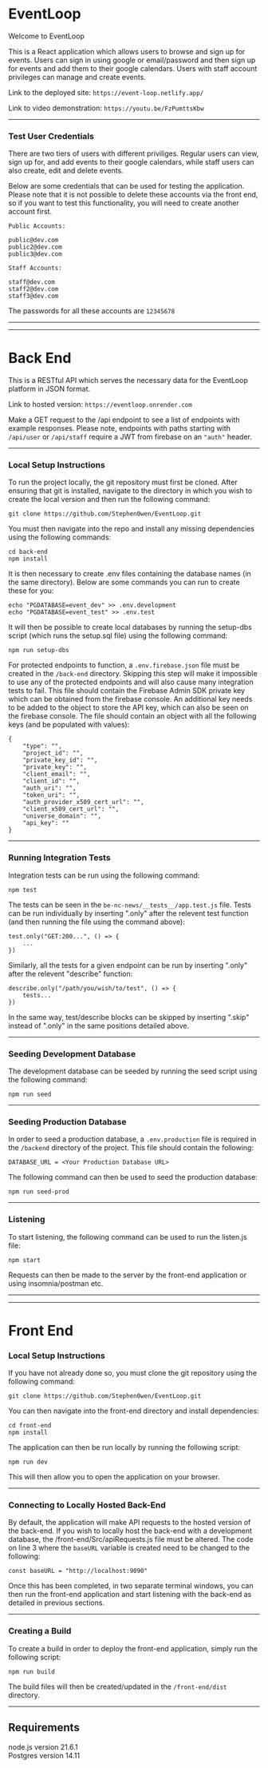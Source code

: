 # EventLoop

Welcome to EventLoop

This is a React application which allows users to browse and sign up for events. Users can sign in using google or email/password and then sign up for events and add them to their google calendars. Users with staff account privileges can manage and create events.

Link to the deployed site: `https://event-loop.netlify.app/`

Link to video demonstration: `https://youtu.be/FzPumttsKbw`

---

### Test User Credentials

There are two tiers of users with different priviliges. Regular users can view, sign up for, and add events to their google calendars, while staff users can also create, edit and delete events.

Below are some credentials that can be used for testing the application. Please note that it is not possible to delete these accounts via the front end, so if you want to test this functionality, you will need to create another account first.

```
Public Accounts:

public@dev.com
public2@dev.com
public3@dev.com
```

```
Staff Accounts:

staff@dev.com
staff2@dev.com
staff3@dev.com
```

The passwords for all these accounts are `12345678`

---

---

# Back End

This is a RESTful API which serves the necessary data for the EventLoop platform in JSON format.

Link to hosted version: `https://eventloop.onrender.com`

Make a GET request to the /api endpoint to see a list of endpoints with example responses. Please note, endpoints with paths starting with `/api/user` or `/api/staff` require a JWT from firebase on an `"auth"` header.

---

### Local Setup Instructions

To run the project locally, the git repository must first be cloned. After ensuring that git is installed, navigate to the directory in which you wish to create the local version and then run the following command:

```
git clone https://github.com/Stephen0wen/EventLoop.git
```

You must then navigate into the repo and install any missing dependencies using the following commands:

```
cd back-end
npm install
```

It is then necessary to create .env files containing the database names (in the same directory). Below are some commands you can run to create these for you:

```
echo "PGDATABASE=event_dev" >> .env.development
echo "PGDATABASE=event_test" >> .env.test
```

It will then be possible to create local databases by running the setup-dbs script (which runs the setup.sql file) using the following command:

```
npm run setup-dbs
```

For protected endpoints to function, a `.env.firebase.json` file must be created in the `/back-end` directory. Skipping this step will make it impossible to use any of the protected endpoints and will also cause many integration tests to fail. This file should contain the Firebase Admin SDK private key which can be obtained from the firebase console. An additional key needs to be added to the object to store the API key, which can also be seen on the firebase console. The file should contain an object with all the following keys (and be populated with values):

```
{
    "type": "",
    "project_id": "",
    "private_key_id": "",
    "private_key": "",
    "client_email": "",
    "client_id": "",
    "auth_uri": "",
    "token_uri": "",
    "auth_provider_x509_cert_url": "",
    "client_x509_cert_url": "",
    "universe_domain": "",
    "api_key": ""
}
```

---

### Running Integration Tests

Integration tests can be run using the following command:

```
npm test
```

The tests can be seen in the `be-nc-news/__tests__/app.test.js` file. Tests can be run individually by inserting ".only" after the relevent test function (and then running the file using the command above):

```
test.only("GET:200...", () => {
    ...
})
```

Similarly, all the tests for a given endpoint can be run by inserting ".only" after the relevent "describe" function:

```
describe.only("/path/you/wish/to/test", () => {
    tests...
})
```

In the same way, test/describe blocks can be skipped by inserting ".skip" instead of ".only" in the same positions detailed above.

---

### Seeding Development Database

The development database can be seeded by running the seed script using the following command:

```
npm run seed
```

---

### Seeding Production Database

In order to seed a production database, a `.env.production` file is required in the `/backend` directory of the project. This file should contain the following:

```
DATABASE_URL = <Your Production Database URL>
```

The following command can then be used to seed the production database:

```
npm run seed-prod
```

---

### Listening

To start listening, the following command can be used to run the listen.js file:

```
npm start
```

Requests can then be made to the server by the front-end application or using insomnia/postman etc.

---

---

# Front End

### Local Setup Instructions

If you have not already done so, you must clone the git repository using the following command:

```
git clone https://github.com/Stephen0wen/EventLoop.git
```

You can then navigate into the front-end directory and install dependencies:

```
cd front-end
npm install
```

The application can then be run locally by running the following script:

```
npm run dev
```

This will then allow you to open the application on your browser.

---

### Connecting to Locally Hosted Back-End

By default, the application will make API requests to the hosted version of the back-end. If you wish to locally host the back-end with a development database, the /front-end/Src/apiRequests.js file must be altered. The code on line 3 where the `baseURL` variable is created need to be changed to the following:

```
const baseURL = "http://localhost:9090"
```

Once this has been completed, in two separate terminal windows, you can then run the front-end application and start listening with the back-end as detailed in previous sections.

---

### Creating a Build

To create a build in order to deploy the front-end application, simply run the following script:

```
npm run build
```

The build files will then be created/updated in the `/front-end/dist` directory.

---

## Requirements

node.js version 21.6.1  
Postgres version 14.11
